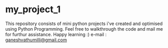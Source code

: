 # my_project_1
This repository consists of mini python projects i've created and optimised using Python Programming.
Feel free to walkthrough the code and mail me for furthur assistance. Happy learning :)
e-mail : ganeshvathumilli@gmail.com
